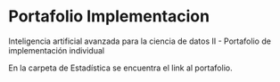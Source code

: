 # Portafolio Implementacion
Inteligencia artificial avanzada para la ciencia de datos II - Portafolio de implementación individual

En la carpeta de Estadística se encuentra el link al portafolio.
